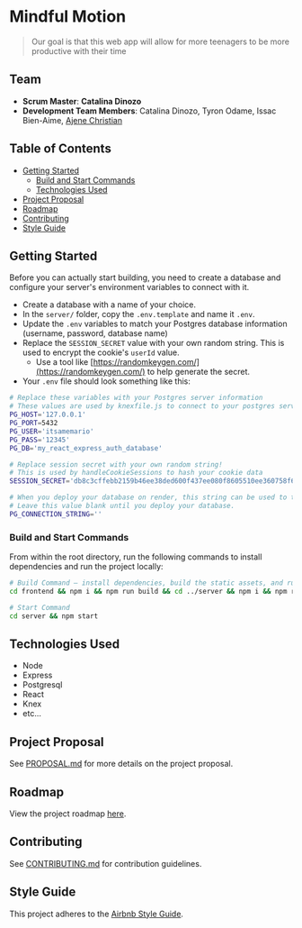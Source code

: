 # Mindful Motion

> Our goal is that this web app will allow for more teenagers to be more productive with their time

## Team

- **Scrum Master**: **Catalina Dinozo**
- **Development Team Members**: Catalina Dinozo, Tyron Odame, Issac Bien-Aime, [Ajene Christian](https://github.com/ajenec)

## Table of Contents

- [Getting Started](#getting-started)
  - [Build and Start Commands](#build-and-start-commands)
  - [Technologies Used](#technologies-used)
- [Project Proposal](#project-proposal)
- [Roadmap](#roadmap)
- [Contributing](#contributing)
- [Style Guide](#style-guide)

## Getting Started

Before you can actually start building, you need to create a database and configure your server's environment variables to connect with it.

- Create a database with a name of your choice.
- In the `server/` folder, copy the `.env.template` and name it `.env`.
- Update the `.env` variables to match your Postgres database information (username, password, database name)
- Replace the `SESSION_SECRET` value with your own random string. This is used to encrypt the cookie's `userId` value.
  - Use a tool like [https://randomkeygen.com/](https://randomkeygen.com/) to help generate the secret.
- Your `.env` file should look something like this:

```sh
# Replace these variables with your Postgres server information
# These values are used by knexfile.js to connect to your postgres server
PG_HOST='127.0.0.1'
PG_PORT=5432
PG_USER='itsamemario'
PG_PASS='12345'
PG_DB='my_react_express_auth_database'

# Replace session secret with your own random string!
# This is used by handleCookieSessions to hash your cookie data
SESSION_SECRET='db8c3cffebb2159b46ee38ded600f437ee080f8605510ee360758f6976866e00d603d9b3399341b0cd37dfb8e599fff3'

# When you deploy your database on render, this string can be used to test SQL queries to the deployed database.
# Leave this value blank until you deploy your database.
PG_CONNECTION_STRING=''
```

### Build and Start Commands

From within the root directory, run the following commands to install dependencies and run the project locally:

```sh
# Build Command — install dependencies, build the static assets, and run migrations/seeds
cd frontend && npm i && npm run build && cd ../server && npm i && npm run migrate && npm run seed && cd ..

# Start Command
cd server && npm start
```

## Technologies Used

- Node
- Express
- Postgresql
- React
- Knex
- etc...

## Project Proposal

See [PROPOSAL.md](PROPOSAL.md) for more details on the project proposal.

## Roadmap

View the project roadmap [here](LINK_TO_PROJECTS_TAB).

## Contributing

See [CONTRIBUTING.md](CONTRIBUTING.md) for contribution guidelines.

## Style Guide

This project adheres to the [Airbnb Style Guide](https://github.com/airbnb/javascript).
